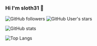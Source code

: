 ### Hi I'm sloth31 👋
![GitHub followers](https://img.shields.io/github/followers/sloth31?style=social)   ![GitHub User's stars](https://img.shields.io/github/stars/sloth31?style=social)

![ GitHub stats](https://github-readme-stats.vercel.app/api?username=sloth31&show_icons=true)


![Top Langs](https://github-readme-stats.vercel.app/api/top-langs/?username=sloth31&hide=html,css)

<!--
**sloth31/sloth31** is a ✨ _special_ ✨ repository because its `README.md` (this file) appears on your GitHub profile.

Here are some ideas to get you started:

- 🔭 I’m currently working on ...
- 🌱 I’m currently learning ...
- 👯 I’m looking to collaborate on ...
- 🤔 I’m looking for help with ...
- 💬 Ask me about ...
- 📫 How to reach me: ...
- 😄 Pronouns: ...
- ⚡ Fun fact: ...
-->

